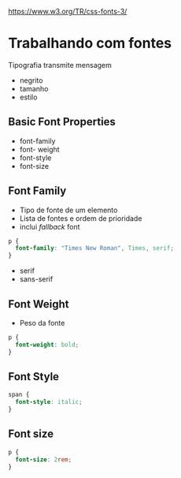https://www.w3.org/TR/css-fonts-3/
# Trabalhando com fontes

Tipografia transmite mensagem
  - negrito
  - tamanho
  - estilo

## Basic Font Properties

* font-family
* font- weight
* font-style
* font-size

## Font Family

* Tipo de fonte de um elemento
* Lista de fontes e ordem de prioridade
* inclui *fallback* font

```css
p {
  font-family: "Times New Roman", Times, serif;
}
```
  - serif
  - sans-serif

## Font Weight
* Peso da fonte
```css
p {
  font-weight: bold;
}
```
## Font Style
```css
span {
  font-style: italic;
}
```

## Font size
```css
p {
  font-size: 2rem;
}
